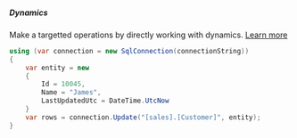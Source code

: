 <h5 class="center code-title">Dynamics</h5>

Make a targetted operations by directly working with dynamics. [Learn more](/feature/dynamics)

```csharp
using (var connection = new SqlConnection(connectionString))
{
    var entity = new
    {
        Id = 10045,
        Name = "James",
        LastUpdatedUtc = DateTime.UtcNow
    }
    var rows = connection.Update("[sales].[Customer]", entity);
}
```
